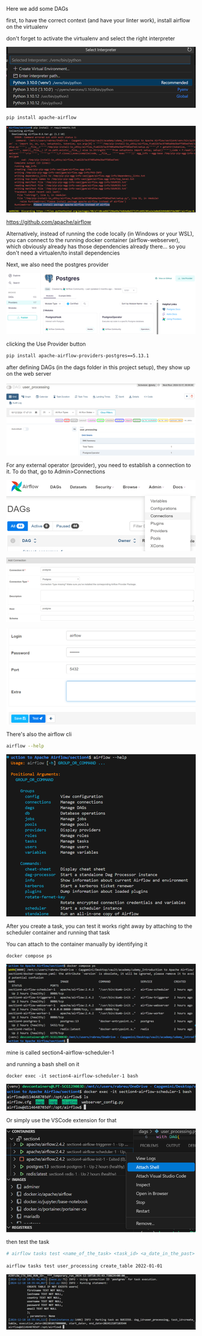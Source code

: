 Here we add some DAGs

first, to have the correct context (and have your linter work), install airflow on the virtualenv

don't forget to activate the virtualenv and select the right interpreter

![](img/2024-12-18-17-01-13.png)


```bash
pip install apache-airflow
```

![](img/2024-12-18-16-39-03.png)

https://github.com/apache/airflow

Alternatively, instead of running the code locally (in Windows or your WSL), you can connect to the running docker container (airflow-webserver), which obviously already has those dependencies already there... so you don't need a virtualen/to install dependencies

Next, we also need the postgres provider

![](img/2024-12-18-17-21-05.png)

clicking the Use Provider button

```bash
pip install apache-airflow-providers-postgres==5.13.1
```

after defining DAGs (in the dags folder in this project setup), they show up on the web server

![](img/2024-12-18-18-04-17.png)

For any external operator (provider), you need to establish a connection to it. To do that, go to Admin>Connections

![](img/2024-12-18-18-05-41.png)

![](img/2024-12-18-18-07-19.png)

![](img/2024-12-18-18-08-36.png)

There's also the airflow cli

```bash
airflow --help
```

![](img/2024-12-18-18-16-58.png)

After you create a task, you can test it works right away by attaching to the scheduler container and running that task

You can attach to the container manually by identifying it
```
docker compose ps
```
![](img/2024-12-18-18-19-33.png)

mine is called section4-airflow-scheduler-1

and running a bash shell on it
```
docker exec -it section4-airflow-scheduler-1 bash
```
![](img/2024-12-18-18-23-49.png)

Or simply use the VSCode extension for that

![](img/2024-12-18-18-25-48.png)

then test the task

```bash
# airflow tasks test <name_of_the_task> <task_id> <a_date_in_the_past>

airflow tasks test user_processing create_table 2022-01-01
```

![](img/2024-12-18-18-36-11.png)